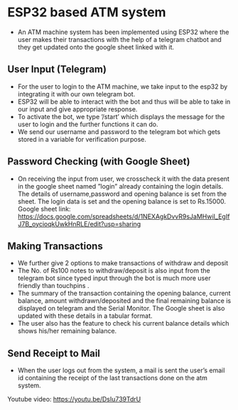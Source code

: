 # ESP32 based ATM system
* An ATM machine system has been implemented using ESP32 where the user makes their transactions with the help of a telegram chatbot and they get updated onto the google sheet linked with it.

## User Input (Telegram)
* For the user to login to the ATM machine, we take input to the esp32 by integrating it with our own telegram bot.
* ESP32 will be able to interact with the bot and thus will be able to take in our input and give appropriate response.
* To activate the bot, we type ’/start’ which displays the message for the user to login and the further functions it can do.
* We send our username and password to the telegram bot which gets stored in a variable for verification purpose.

## Password Checking (with Google Sheet)
* On receiving the input from user, we crosscheck it with the data present in the google sheet named ”login” already containing the login details. The details of username,password and opening balance is set from the sheet. The login data is set and the opening balance is set to Rs.15000.<br/>
Google sheet link: https://docs.google.com/spreadsheets/d/1NEXAgkDvvR9sJaMHwiI_EgIfJ7B_oycioqkUwkHnRLE/edit?usp=sharing

## Making Transactions
* We further give 2 options to make transactions of withdraw and deposit
* The No. of Rs100 notes to withdraw/deposit is also input from the telegram bot since typed input through the bot is much more user friendly than touchpins .
* The summary of the transaction containing the opening balance, current balance, amount withdrawn/deposited and the final remaining balance is displayed on telegram and the Serial Monitor. The Google sheet is also updated with these details in a tabular format. 
* The user also has the feature to check his current balance details which shows his/her remaining balance.

## Send Receipt to Mail 
* When the user logs out from the system, a mail is sent the user’s email id containing the receipt of the last transactions done on the atm system.


Youtube video: https://youtu.be/DsIu739TdrU
